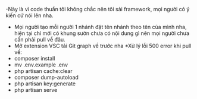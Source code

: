 -Này là vì code thuần tôi không chắc nên tôi sài framework, mọi người có ý kiến cứ nói lên nha.
- Mọi người tạo mỗi người 1 nhánh đặt tên nhánh theo tên của mình nha, hiện tại chỉ mới có khung sườn chưa có nội dung gì nên mọi người chưa cần phải pull về đâu. 
- Mở extension VSC tải Git graph về trước nha
*Xử lý lỗi 500 error khi pull về:
- composer install
- mv .env.example .env
- php artisan cache:clear
- composer dump-autoload
- php artisan key:generate
- php artisan serve
